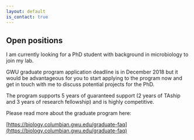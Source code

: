 ```yaml
---
layout: default
is_contact: true
---
```


## Open positions

I am currently looking for a PhD student with background in microbiology to join my lab. 

GWU graduate program application deadline is in December 2018 but it would be advantageous for you to start applying to the program now and get in touch with me to discuss potential projects for the PhD.

The program supports 5 years of guaranteed support (2 years of TAship and 3 years of research fellowship) and is highly competitive.

Please read more about the graduate program here:

[https://biology.columbian.gwu.edu/graduate-faq](https://biology.columbian.gwu.edu/graduate-faq)
